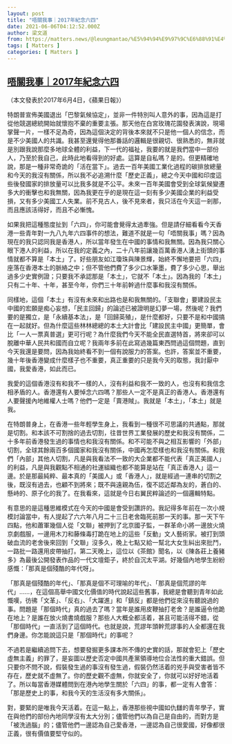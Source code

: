 ```yaml
---
layout: post
title: "唔關我事｜2017年紀念六四"
date: 2021-06-06T04:12:52.000Z
author: 梁文道
from: https://matters.news/@leungmantao/%E5%94%94%E9%97%9C%E6%88%91%E4%BA%8B-2017%E5%B9%B4%E7%B4%80%E5%BF%B5%E5%85%AD%E5%9B%9B-bafyreibes3tby2y4dydbrhfzvtpe4icgt2hjyapargpwt24vhlp53j3vlu
tags: [ Matters ]
categories: [ Matters ]
---
```

<!--1622952772000-->
[唔關我事｜2017年紀念六四](https://matters.news/@leungmantao/%E5%94%94%E9%97%9C%E6%88%91%E4%BA%8B-2017%E5%B9%B4%E7%B4%80%E5%BF%B5%E5%85%AD%E5%9B%9B-bafyreibes3tby2y4dydbrhfzvtpe4icgt2hjyapargpwt24vhlp53j3vlu)
------

<div>
<p>（本文發表於2017年6月4日，《蘋果日報》）</p><p>特朗普宣佈美國退出「巴黎氣候協定」，並非一件特別叫人意外的事，因為這是打從他競選總統開始就懷抱不棄的重要主張。那天他在白宮玫瑰花園發表演說，現場掌聲一片，一樣不足為奇，因為這個決定的背後本來就不只是他一個人的信念，而是不少美國人的共識。我甚至還覺得他那番話的邏輯是很親切、很熟悉的，無非就是別跟我說那麼多地球全體的利益，下一代的福祉，我要的就是我們當中一部份人，乃至於我自己，此時此地看得到的好處。這算是自私嗎？是的。但更精確地說，那是一種非常奇詭的「活在當下」。過去一百年美國工業化過程的碳排放總量和今天的我沒有關係，所以我不必追溯什麼「歷史正義」，總之今天中國和印度這些後發國家的排放量可以比我多就是不公平。未來一百年美國會受到全球氣候變遷多大的衝擊也和我無關，因為我更在乎的是現在這一刻有多少美國企業的利益受損，又有多少美國工人失業。前不見古人，後不見來者，我只活在今天這一剎那，而且應該活得好，而且不必慚愧。</p><p>如果我把這種態度扯到「六四」，你可能會覺得太過牽強。但是請仔細看看今天香港一些青年對一九八九年六四事件的想法，難道不就是一句「唔關我事」嗎？因為現在的我只認同我是香港人，所以當年發生在中國的事情和我無關。因為我只關心眼下港人的利益，所以在我的定義之內，二十八年前讓幾百萬香港人湧上街頭的事情就都不算是「本土」了。好些朋友如江瓊珠與陳景輝，始終不懈地要把「六四」座落在香港本土的脈絡之中；但不管他們費了多少口水筆墨，費了多少心思，舉出過多少史實例證；只要我不承認那是「本土」，它就不「本土」。因為我的「本土」只有二十年、十年，甚至今年，你們三十年前幹過什麼事和我沒有關係。</p><p>同樣地，這個「本土」有沒有未來和出路也是和我無關的。「支聯會」要建設民主中國的宏願是痴心妄想，「民主回歸」的論述已被證明是幻夢一場，然後呢？我們要的是獨立，是「永續基本法」，是「回歸英殖」，是什麼都好，只要不是和中國搞在一起就好。但為什麼這些林林總總的本土大計會比「建設民主中國」更簡單，會比「一人一票真普選」更可行呢？為什麼我們今天不能全民直選特首，將來卻可以脫離中華人民共和國而自立呢？我兩年多前在此寫過幾篇東西問過這個問題，直到今天我還是要問，因為我始終看不到一個有說服力的答案。也許，答案並不重要，幾十年後香港變成什麼樣子也不重要，真正重要的只是我今天的取態，我討厭中國，我愛香港，如此而已。</p><p>我愛的這個香港沒有和我不一樣的人，沒有利益和我不一致的人，也沒有和我信念相矛盾的人。香港還有人要悼念六四嗎？那些人一定不是真正的香港人。香港還有人要聲援內地維權人士嗎？他們一定是「賣港賊」。我就是「本土」，「本土」就是我。</p><p>在特朗普身上，在香港一些年輕學生身上，我看到一種很不可思議的共通點，那就是切割。和本該不可割捨的過去切割，往昔世界工業發展的歷史和我沒有關係，二十多年前香港發生過的事情也和我沒有關係。和不可能不與之相互影響的「外部」切割，全球其餘兩百多個國家和我沒有關係，中國再怎麼樣也和我沒有關係。和我們「內部」其他人切割，凡是與我看法不一致的大企業都不能代表「真正美國人」的利益，凡是與我觀點不相通的社運組織也都不能算是站在「真正香港人」這一邊。於是那最純粹、最本真的「美國人」或「香港人」，就是經過一連串的切割之後，既沒有過去，也顧不到將來；既不與遠親為伍，復不認近鄰為友的，蒼白的、懸峙的、原子化的我了。在我看來，這就是今日右翼民粹論述的一個邏輯特點。</p><p>有意思的是這種思維模式在今天的中國是會受到讚許的。我記得多年前在一次小規模討論當中，有人提起了六六年八月二十三日老舍臨死前那一天的事。那一天下午四點，他和蕭軍幾個人從「文聯」被押到了北京國子監，一群革命小將一邊放火燒京劇戲服，一邊用木刀和藤條毒打跪在地上的這些「反動」文人藝術家。被打到頭破血流的老舍後來回到「文聯」沒多久，晚上七點又給一幫北大女生糾出來批鬥，一路批一路還用皮帶抽打。第二天晚上，這位以《茶館》聞名，以《陳各莊上養豬多》為最後公開發表作品的一代文壇鉅子，終於自沉太平湖。好幾個內地學生紛紛感慨：「那真是個殘酷的年代呀」。</p><p>「那真是個殘酷的年代」、「那真是個不可理喻的年代」、「那真是個荒謬的年代」……，在這個高舉中國文化價值的時代說起這些舊事，我總是會聽到青年如此慨嘆，彷彿「文革」、「反右」、「大躍進」和「鎮反」都是他們從來沒有聽說過的事。問題是「那個時代」真的過去了嗎？當年是誰用皮鞭抽打老舍？是誰逼令他跪在地上？是誰在放火燒書燒戲服？那些人大概全都活着，甚且可能活得不錯，從「那個時代」一直活到了這個時代。也就是說，荒謬年頭幹荒謬事的人全都還在我們身邊。你怎能說這只是「那個時代」的事呢？</p><p>不過若是繼續追問下去，想要發掘更多課本所不傳的史實的話，那就會犯上「歷史虛無主義」的罪了，是妄圖以歷史否定中國共產黨領導地位合法性的重大錯誤。但只要你不問不說，假裝發生過的事沒有發生過，假裝仍然活着的兇手與受害者皆不存在，歷史就不虛無了。你的歷史觀不虛無，你就安全了，你就可以好好地活着了。所以每當香港媒體問到在港內地學生關於「六四」的事，都一定有人會答：「那是歷史上的事，和我今天的生活沒有多大關係」。</p><p>對，要緊的是唯我今天活着。在這一點上，香港那些視中國如仇讎的青年學子，實在與他們的部份內地同學沒有太大分別；儘管他們以為自己是自由的，而對方是「被洗過腦」的；儘管他們一邊認為自己愛香港，一邊認為自己很愛國，好像都很正義，很有價值要堅守似的。</p>
</div>
